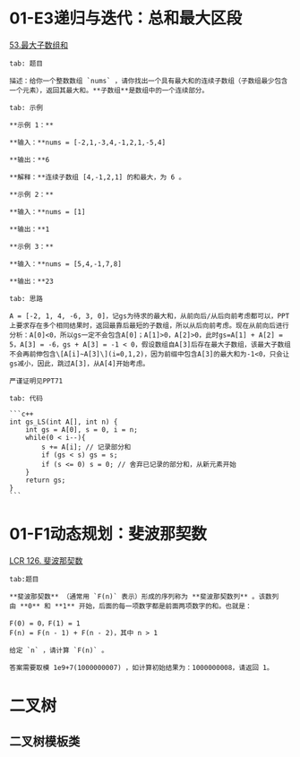 # 01-E3递归与迭代：总和最大区段
[53.最大子数组和](https://leetcode.cn/problems/maximum-subarray/description/) 
````tab
tab: 题目

描述：给你一个整数数组 `nums` ，请你找出一个具有最大和的连续子数组（子数组最少包含一个元素），返回其最大和。**子数组**是数组中的一个连续部分。

tab: 示例

**示例 1：**

**输入：**nums = [-2,1,-3,4,-1,2,1,-5,4]

**输出：**6

**解释：**连续子数组 [4,-1,2,1] 的和最大，为 6 。

**示例 2：**

**输入：**nums = [1]

**输出：**1

**示例 3：**

**输入：**nums = [5,4,-1,7,8]

**输出：**23

tab: 思路

A = [-2, 1, 4, -6, 3, 0]，记gs为待求的最大和，从前向后/从后向前考虑都可以，PPT上要求存在多个相同结果时，返回最靠后最短的子数组，所以从后向前考虑。现在从前向后进行分析：A[0]<0，所以gs一定不会包含A[0]；A[1]>0，A[2]>0，此时gs=A[1] + A[2] = 5，A[3] = -6，gs + A[3] = -1 < 0，假设数组自A[3]后存在最大子数组，该最大子数组不会再前伸包含\[A[i]~A[3]\](i=0,1,2)，因为前缀中包含A[3]的最大和为-1<0，只会让gs减小，因此，跳过A[3]，从A[4]开始考虑。

严谨证明见PPT71

tab: 代码

```c++
int gs_LS(int A[], int n) {
	int gs = A[0], s = 0, i = n;
	while(0 < i--){
	    s += A[i]; // 记录部分和
	    if (gs < s) gs = s;
	    if (s <= 0) s = 0; // 舍弃已记录的部分和，从新元素开始
	}
	return gs;
}
```
````
# 01-F1动态规划：斐波那契数
[LCR 126. 斐波那契数](https://leetcode.cn/problems/fei-bo-na-qi-shu-lie-lcof/)
````tab
tab:题目

**斐波那契数** （通常用 `F(n)` 表示）形成的序列称为 **斐波那契数列** 。该数列由 **0** 和 **1** 开始，后面的每一项数字都是前面两项数字的和。也就是：

F(0) = 0，F(1) = 1
F(n) = F(n - 1) + F(n - 2)，其中 n > 1

给定 `n` ，请计算 `F(n)` 。

答案需要取模 1e9+7(1000000007) ，如计算初始结果为：1000000008，请返回 1。
````
# 二叉树
## 二叉树模板类
